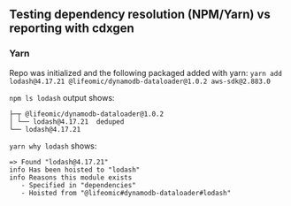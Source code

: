 ## Testing dependency resolution (NPM/Yarn) vs reporting with cdxgen

### Yarn

Repo was initialized and the following packaged added with yarn:
`yarn add lodash@4.17.21 @lifeomic/dynamodb-dataloader@1.0.2 aws-sdk@2.883.0`

`npm ls lodash` output shows:
```
├─┬ @lifeomic/dynamodb-dataloader@1.0.2
│ └── lodash@4.17.21  deduped
└── lodash@4.17.21
```

`yarn why lodash` shows:

```
=> Found "lodash@4.17.21"
info Has been hoisted to "lodash"
info Reasons this module exists
   - Specified in "dependencies"
   - Hoisted from "@lifeomic#dynamodb-dataloader#lodash"
```



